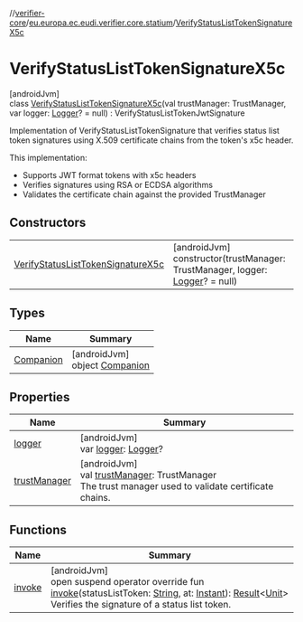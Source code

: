 //[verifier-core](../../../index.md)/[eu.europa.ec.eudi.verifier.core.statium](../index.md)/[VerifyStatusListTokenSignatureX5c](index.md)

# VerifyStatusListTokenSignatureX5c

[androidJvm]\
class [VerifyStatusListTokenSignatureX5c](index.md)(val trustManager: TrustManager, var logger: [Logger](../../eu.europa.ec.eudi.verifier.core.logging/-logger/index.md)? = null) : VerifyStatusListTokenJwtSignature

Implementation of VerifyStatusListTokenSignature that verifies status list token signatures using X.509 certificate chains from the token's x5c header.

This implementation:

- 
   Supports JWT format tokens with x5c headers
- 
   Verifies signatures using RSA or ECDSA algorithms
- 
   Validates the certificate chain against the provided TrustManager

## Constructors

| | |
|---|---|
| [VerifyStatusListTokenSignatureX5c](-verify-status-list-token-signature-x5c.md) | [androidJvm]<br>constructor(trustManager: TrustManager, logger: [Logger](../../eu.europa.ec.eudi.verifier.core.logging/-logger/index.md)? = null) |

## Types

| Name | Summary |
|---|---|
| [Companion](-companion/index.md) | [androidJvm]<br>object [Companion](-companion/index.md) |

## Properties

| Name | Summary |
|---|---|
| [logger](logger.md) | [androidJvm]<br>var [logger](logger.md): [Logger](../../eu.europa.ec.eudi.verifier.core.logging/-logger/index.md)? |
| [trustManager](trust-manager.md) | [androidJvm]<br>val [trustManager](trust-manager.md): TrustManager<br>The trust manager used to validate certificate chains. |

## Functions

| Name | Summary |
|---|---|
| [invoke](invoke.md) | [androidJvm]<br>open suspend operator override fun [invoke](invoke.md)(statusListToken: [String](https://kotlinlang.org/api/latest/jvm/stdlib/kotlin-stdlib/kotlin/-string/index.html), at: [Instant](https://kotlinlang.org/api/latest/jvm/stdlib/kotlin-stdlib/kotlin.time/-instant/index.html)): [Result](https://kotlinlang.org/api/latest/jvm/stdlib/kotlin-stdlib/kotlin/-result/index.html)&lt;[Unit](https://kotlinlang.org/api/latest/jvm/stdlib/kotlin-stdlib/kotlin/-unit/index.html)&gt;<br>Verifies the signature of a status list token. |
